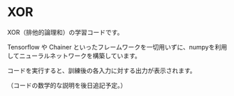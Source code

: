 # XOR
XOR（排他的論理和）の学習コードです。

Tensorflow や Chainer といったフレームワークを一切用いずに、numpyを利用してニューラルネットワークを構築しています。

コードを実行すると、訓練後の各入力に対する出力が表示されます。


（コードの数学的な説明を後日追記予定。）
